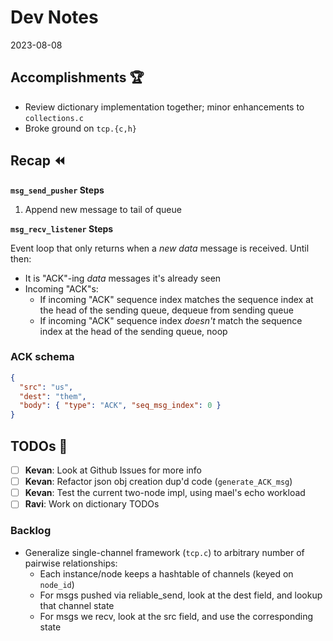# Dev Notes

2023-08-08

## Accomplishments 🏆

- Review dictionary implementation together; minor enhancements to `collections.c`
- Broke ground on `tcp.{c,h}`

## Recap ⏪

**`msg_send_pusher` Steps**

1. Append new message to tail of queue

**`msg_recv_listener` Steps**

Event loop that only returns when a _new data_ message is received.
Until then:

- It is "ACK"-ing _data_ messages it's already seen
- Incoming "ACK"s:
  - If incoming "ACK" sequence index matches the sequence index at the head of the sending queue, dequeue from sending queue
  - If incoming "ACK" sequence index _doesn't_ match the sequence index at the head of the sending queue, noop

### ACK schema

```json
{
  "src": "us",
  "dest": "them",
  "body": { "type": "ACK", "seq_msg_index": 0 }
}
```

## TODOs 📝

- [ ] **Kevan**: Look at Github Issues for more info
- [ ] **Kevan**: Refactor json obj creation dup'd code (`generate_ACK_msg`)
- [ ] **Kevan**: Test the current two-node impl, using mael's echo workload
- [ ] **Ravi**: Work on dictionary TODOs

### Backlog

- Generalize single-channel framework (`tcp.c`) to arbitrary number of pairwise relationships:
  - Each instance/node keeps a hashtable of channels (keyed on `node_id`)
  - For msgs pushed via reliable_send, look at the dest field, and lookup that channel state
  - For msgs we recv, look at the src field, and use the corresponding state
